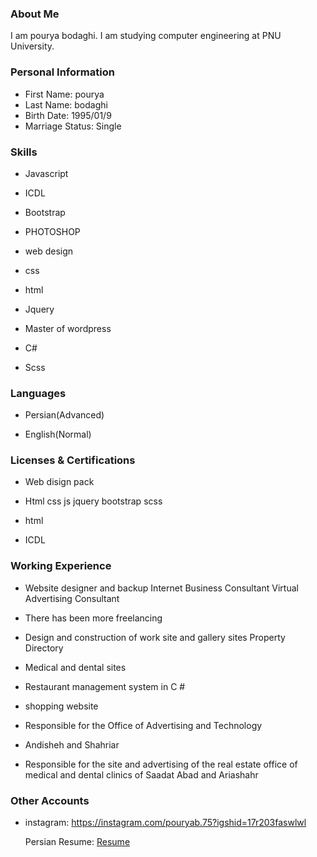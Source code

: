 <img src="" />

### About Me

I am pourya bodaghi.
I am studying computer engineering at PNU University.

### Personal Information

- First Name: pourya
- Last Name: bodaghi
- Birth Date: 1995/01/9
- Marriage Status: Single

### Skills

+ Javascript

+ ICDL

+ Bootstrap

+ PHOTOSHOP

+ web design

+ css

+ html

+ Jquery

+ Master of wordpress

+ C#

+ Scss

### Languages

- Persian(Advanced)

- English(Normal)

### Licenses & Certifications

- Web disign pack

- Html css js jquery bootstrap scss

- html 

- ICDL

### Working Experience

- Website designer and backup Internet Business Consultant Virtual Advertising Consultant

- There has been more freelancing 

- Design and construction of work site and gallery sites Property Directory

- Medical and dental sites

- Restaurant management system in C #

- shopping website

- Responsible for the Office of Advertising and Technology 

- Andisheh and Shahriar

- Responsible for the site and advertising of the real estate office of medical and dental clinics of Saadat Abad and Ariashahr

### Other Accounts

- instagram: <a href="https://instagram.com/pouryab.75?igshid=17r203faswlwl">https://instagram.com/pouryab.75?igshid=17r203faswlwl</a>
  
  Persian Resume: <a href="https://pouryab75.github.io/resume-fa.github.io/"> Resume </a>
